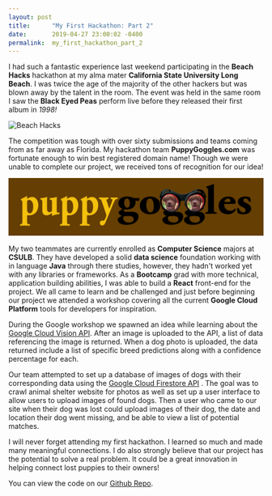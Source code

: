 ```yaml
---
layout: post
title:      "My First Hackathon: Part 2"
date:       2019-04-27 23:00:02 -0400
permalink:  my_first_hackathon_part_2
---
```



I had such a fantastic experience last weekend participating in the **Beach Hacks** hackathon at my alma mater **California State University Long Beach**. I was twice the age of the majority of the other hackers but was blown away by the talent in the room. The event was held in the same room I saw the **Black Eyed Peas** perform live before they released their first album in *1998!*

![Beach Hacks](https://media.licdn.com/dms/image/C4E22AQEdVHoJnNqK0Q/feedshare-shrink_8192/0?e=1559174400&v=beta&t=Fpjr1Tsq1DT3H8WM3fuhxX0ortSG7PA6NU2fs4dvPAQ)

The competition was tough with over sixty submissions and teams coming from as far away as Florida. My hackathon team **PuppyGoggles.com** was fortunate enough to win best registered domain name! Though we were unable to complete our project, we received tons of recognition for our idea!

![Puppy Googles](https://github.com/matt19271/PuppyGoggles/blob/master/client/src/images/puppygoggles.jpg?raw=true)

My two teammates are currently enrolled as **Computer Science** majors at **CSULB**. They have developed a solid **data science** foundation working with in language **Java** through there studies, however, they hadn't worked yet with any libraries or frameworks. As a **Bootcamp** grad with more technical, application building abilities, I was able to build a **React** front-end for the project. We all came to learn and be challenged and just before beginning our project we attended a workshop covering all the current **Google Cloud Platform** tools for developers for inspiration.

During the Google workshop we spawned an idea while learning about the [Google Cloud Vision API](https://cloud.google.com/vision/). After an image is uploaded to the API, a list of data referencing the image is returned. When a dog photo is uploaded, the data returned include a list of specific breed predictions along with a confidence percentage for each.

Our team attempted to set up a database of images of dogs with their corresponding data using the [Google Cloud  Firestore API](https://cloud.google.com/firestore/docs/reference/rest/) . The goal was to crawl animal shelter website for photos as well as set up a user interface to allow users to upload images of found dogs. Then a user who came to our site when their dog was lost could upload images of their dog, the date and location their dog went missing, and be able to view a list of potential matches. 

I will never forget attending my first hackathon. I learned so much and made many meaningful connections. I do also strongly believe that our project has the potential to solve a real problem. It could be a great innovation in helping connect lost puppies to their owners!

You can view the code on our [Github Repo](https://github.com/matt19271/PuppyGoggles).
